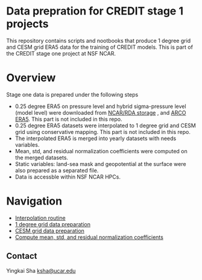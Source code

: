 # Data prepration for CREDIT stage 1 projects

This repository contains scripts and nootbooks that produce 1 degree grid and CESM grid ERA5 data for the training of CREDIT models. This is part of the CREDIT stage one project at NSF NCAR.

# Overview

Stage one data is prepared under the following steps
* 0.25 degree ERA5 on pressure level and hybrid sigma-pressure level (model level) were downloaded from [NCAR/RDA storage](https://rda.ucar.edu/datasets/d633000/) , and [ARCO ERA5](https://console.cloud.google.com/storage/browser/gcp-public-data-arco-era5). This part is not included in this repo.
* 0.25 degree ERA5 datasets were interpolated to 1 degree grid and CESM grid using conservative mapping. This part is not included in this repo.
* The interpolated ERA5 is merged into yearly datasets with needs variables.
* Mean, std, and residual normalization coefficients were computed on the merged datasets.
* Static variables: land-sea mask and geopotential at the surface were also prepared as a separated file.
* Data is accessble within NSF NCAR HPCs.

# Navigation
* [Interpolation routine](https://github.com/yingkaisha/CREDIT-1deg-data-prep/blob/main/libs/interp_utils.py)
* [1 degree grid data preparation](https://github.com/yingkaisha/CREDIT-1deg-data-prep/blob/main/data_preprocessing/DATA00_ERA5_CESM_variable_merge.ipynb)
* [CESM grid data preparation](https://github.com/yingkaisha/CREDIT-1deg-data-prep/blob/main/data_preprocessing/DATA00_ERA5_mlevel_variable_merge.ipynb)
* [Compute mean, std, and residual normalization coefficients](https://github.com/yingkaisha/CREDIT-1deg-data-prep/blob/main/libs/preprocess_utils.py)

## Contact
Yingkai Sha <ksha@ucar.edu>

